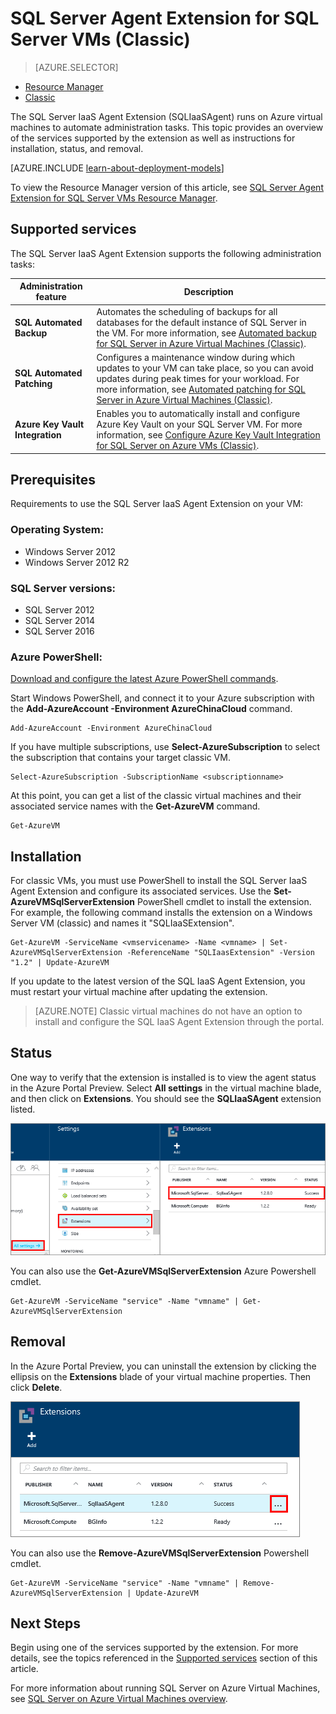 <properties
    pageTitle="SQL Server Agent Extension for SQL Server VMs (Classic) | Azure"
    description="This topic describes how to manage the SQL Server agent extension, which automates specific SQL Server administration tasks. These include Automated Backup, Automated Patching, and Azure Key Vault Integration. This topic uses the classic deployment mode."
    services="virtual-machines-windows"
    documentationcenter=""
    author="rothja"
    manager="jhubbard"
    editor=""
    tags="azure-service-management" />
<tags
    ms.assetid="a9bda2e7-cdba-427c-bc30-77cde4376f3a"
    ms.service="virtual-machines-windows"
    ms.devlang="na"
    ms.topic="article"
    ms.tgt_pltfrm="vm-windows-sql-server"
    ms.workload="infrastructure-services"
    ms.date="10/27/2016"
    wacn.date=""
    ms.author="jroth" />

# SQL Server Agent Extension for SQL Server VMs (Classic)
> [AZURE.SELECTOR]
- [Resource Manager](/documentation/articles/virtual-machines-windows-sql-server-agent-extension/)
- [Classic](/documentation/articles/virtual-machines-windows-classic-sql-server-agent-extension/)

The SQL Server IaaS Agent Extension (SQLIaaSAgent) runs on Azure virtual machines to automate administration tasks. This topic provides an overview of the services supported by the extension as well as instructions for installation, status, and removal.

[AZURE.INCLUDE [learn-about-deployment-models](../../includes/learn-about-deployment-models-classic-include.md)]

To view the Resource Manager version of this article, see [SQL Server Agent Extension for SQL Server VMs Resource Manager](/documentation/articles/virtual-machines-windows-sql-server-agent-extension/).

## <a name="supported-services"></a> Supported services
The SQL Server IaaS Agent Extension supports the following administration tasks:

| Administration feature | Description |
| --- | --- |
| **SQL Automated Backup** |Automates the scheduling of backups for all databases for the default instance of SQL Server in the VM. For more information, see [Automated backup for SQL Server in Azure Virtual Machines (Classic)](/documentation/articles/virtual-machines-windows-classic-sql-automated-backup/). |
| **SQL Automated Patching** |Configures a maintenance window during which updates to your VM can take place, so  you can avoid updates during peak times for your workload. For more information, see [Automated patching for SQL Server in Azure Virtual Machines (Classic)](/documentation/articles/virtual-machines-windows-classic-sql-automated-patching/). |
| **Azure Key Vault Integration** |Enables you to automatically install and configure Azure Key Vault on your SQL Server VM. For more information, see [Configure Azure Key Vault Integration for SQL Server on Azure VMs (Classic)](/documentation/articles/virtual-machines-windows-classic-ps-sql-keyvault/). |

## Prerequisites
Requirements to use the SQL Server IaaS Agent Extension on your VM:

### Operating System:
* Windows Server 2012
* Windows Server 2012 R2

### SQL Server versions:
* SQL Server 2012
* SQL Server 2014
* SQL Server 2016

### Azure PowerShell:
[Download and configure the latest Azure PowerShell commands](/documentation/articles/powershell-install-configure/).

Start Windows PowerShell, and connect it to your Azure subscription with the **Add-AzureAccount -Environment AzureChinaCloud** command.

    Add-AzureAccount -Environment AzureChinaCloud

If you have multiple subscriptions, use **Select-AzureSubscription** to select the subscription that contains your target classic VM.

    Select-AzureSubscription -SubscriptionName <subscriptionname>

At this point, you can get a list of the classic virtual machines and their associated service names with the **Get-AzureVM** command.

    Get-AzureVM

## Installation
For classic VMs, you must use PowerShell to install the SQL Server IaaS Agent Extension and configure its associated services. Use the **Set-AzureVMSqlServerExtension** PowerShell cmdlet to install the extension. For example, the following command installs the extension on a Windows Server VM (classic) and names it "SQLIaaSExtension".

    Get-AzureVM -ServiceName <vmservicename> -Name <vmname> | Set-AzureVMSqlServerExtension -ReferenceName "SQLIaasExtension" -Version "1.2" | Update-AzureVM

If you update to the latest version of the SQL IaaS Agent Extension, you must restart your virtual machine after updating the extension.

> [AZURE.NOTE]
> Classic virtual machines do not have an option to install and configure the SQL IaaS Agent Extension through the portal.
> 
> 

## Status
One way to verify that the extension is installed is to view the agent status in the Azure Portal Preview. Select **All settings** in the virtual machine blade, and then click on **Extensions**. You should see the **SQLIaaSAgent** extension listed.

![SQL Server IaaS Agent Extension in Azure Portal Preview](./media/virtual-machines-windows-classic-sql-server-agent-extension/azure-sql-server-iaas-agent-portal.png)

You can also use the **Get-AzureVMSqlServerExtension** Azure Powershell cmdlet.

    Get-AzureVM -ServiceName "service" -Name "vmname" | Get-AzureVMSqlServerExtension

## Removal
In the Azure Portal Preview, you can uninstall the extension by clicking the ellipsis on the **Extensions** blade of your virtual machine properties. Then click **Delete**.

![Uninstall the SQL Server IaaS Agent Extension in Azure Portal Preview](./media/virtual-machines-windows-classic-sql-server-agent-extension/azure-sql-server-iaas-agent-uninstall.png)

You can also use the **Remove-AzureVMSqlServerExtension** Powershell cmdlet.

    Get-AzureVM -ServiceName "service" -Name "vmname" | Remove-AzureVMSqlServerExtension | Update-AzureVM

## Next Steps
Begin using one of the services supported by the extension. For more details, see the topics referenced in the [Supported services](#supported-services) section of this article.

For more information about running SQL Server on Azure Virtual Machines, see [SQL Server on Azure Virtual Machines overview](/documentation/articles/virtual-machines-windows-sql-server-iaas-overview/).

